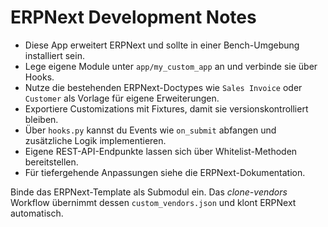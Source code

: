 # ERPNext Development Notes

* Diese App erweitert ERPNext und sollte in einer Bench-Umgebung installiert sein.
* Lege eigene Module unter `app/my_custom_app` an und verbinde sie über Hooks.
* Nutze die bestehenden ERPNext-Doctypes wie `Sales Invoice` oder `Customer` als Vorlage für eigene Erweiterungen.
* Exportiere Customizations mit Fixtures, damit sie versionskontrolliert bleiben.
* Über `hooks.py` kannst du Events wie `on_submit` abfangen und zusätzliche Logik implementieren.
* Eigene REST-API-Endpunkte lassen sich über Whitelist-Methoden bereitstellen.
* Für tiefergehende Anpassungen siehe die ERPNext-Dokumentation.

Binde das ERPNext-Template als Submodul ein. Das *clone-vendors* Workflow übernimmt dessen `custom_vendors.json` und klont ERPNext automatisch.
